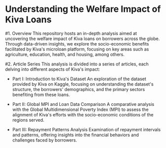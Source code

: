 # Understanding the Welfare Impact of Kiva Loans

#1. Overview
This repository hosts an in-depth analysis aimed at uncovering the welfare impact of Kiva loans on borrowers across the globe. Through data-driven insights, we explore the socio-economic benefits facilitated by Kiva's microloan platform, focusing on key areas such as agriculture, education, health, and housing, among others.

#2. Article Series
This analysis is divided into a series of articles, each delving into different aspects of Kiva's impact:

- Part I: Introduction to Kiva's Dataset
An exploration of the dataset provided by Kiva on Kaggle, focusing on understanding the dataset's structure, the borrowers' demographics, and the primary sectors benefiting from these loans.

- Part II: Global MPI and Loan Data Comparison
A comparative analysis with the Global Multidimensional Poverty Index (MPI) to assess the alignment of Kiva's efforts with the socio-economic conditions of the regions served.

- Part III: Repayment Patterns Analysis
Examination of repayment intervals and patterns, offering insights into the financial behaviors and challenges faced by borrowers.
